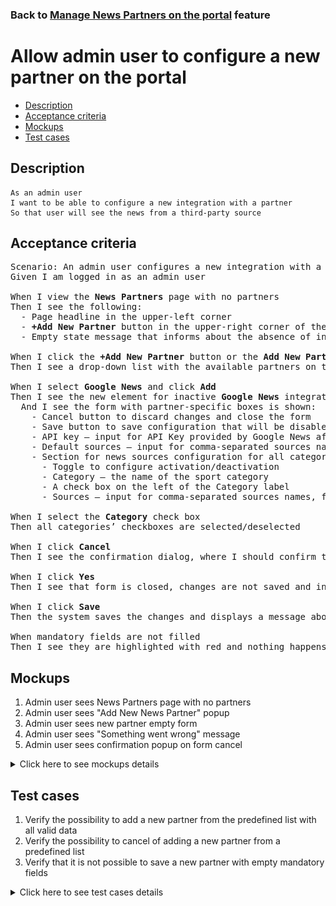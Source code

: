 ### Back to [Manage News Partners on the portal](../../) feature

# Allow admin user to configure a new partner on the portal

- [Description](#description)
- [Acceptance criteria](#acceptance-criteria)
- [Mockups](#mockups)
- [Test cases](#test-cases)

## Description

    As an admin user
    I want to be able to configure a new integration with a partner
    So that user will see the news from a third-party source

## Acceptance criteria

<pre>
Scenario: An admin user configures a new integration with a partner on the <b>News Partners</b> page
Given I am logged in as an admin user

When I view the <b>News Partners</b> page with no partners
Then I see the following:
  - Page headline in the upper-left corner
  - <b>+Add New Partner</b> button in the upper-right corner of the page
  - Empty state message that informs about the absence of integrations with partners, with a link for adding the first one

When I click the <b>+Add New Partner</b> button or the <b>Add New Partner</b> link in the page center
Then I see a drop-down list with the available partners on the popover

When I select <b>Google News</b> and click <b>Add</b>
Then I see the new element for inactive <b>Google News</b> integration is added to the list on the <b>News Partners</b> page
  And I see the form with partner-specific boxes is shown:
    - Cancel button to discard changes and close the form
    - Save button to save configuration that will be disabled till I make any changes in the form
    - API key –⁠ input for API Key provided by Google News after the activation of the development account (mandatory field)
    - Default sources – input for comma-separated sources names, for example, abc-news, associated-press (mandatory field)
    - Section for news sources configuration for all categories with the following:
      - Toggle to configure activation/deactivation
      - Category – the name of the sport category
      - A check box on the left of the Category label
      - Sources – input for comma-separated sources names, for example, abc-news, associated-press

When I select the <b>Category</b> check box
Then all categories’ checkboxes are selected/deselected

When I click <b>Cancel</b>
Then I see the confirmation dialog, where I should confirm that I want to leave the form without saving changes

When I click <b>Yes</b>
Then I see that form is closed, changes are not saved and integration with this partner is inactivated

When I click <b>Save</b>
Then the system saves the changes and displays a message about success

When mandatory fields are not filled
Then I see they are highlighted with red and nothing happens with the form
</pre>

## Mockups

1. Admin user sees News Partners page with no partners
2. Admin user sees "Add New News Partner" popup
3. Admin user sees new partner empty form
4. Admin user sees "Something went wrong" message
5. Admin user sees confirmation popup on form cancel

<details>
  <summary>Click here to see mockups details</summary>

**1. Admin user sees News Partners page with no partners:**

![Admin user sees News Partners page with no partners](/products/sport_news_portal/web_application_features/manage_news_partners/images/news_partners_page_with_no_partners.png)

**2. Admin user sees "Add New News Partner" popup:**

![Admin user sees "Add New News Partner" popup](/products/sport_news_portal/web_application_features/manage_news_partners/images/add_new_news_partners_popup.png)

**3. Admin user sees new partner empty form:**

![Admin user sees new partner empty form](/products/sport_news_portal/web_application_features/manage_news_partners/images/add_new_news_partners_empty_form.png)

**4. Admin user sees "Something went wrong" message:**

![Admin user sees "Something went wrong" message](/products/sport_news_portal/web_application_features/manage_news_partners/images/something_went_wrong_popup.png)

**5. Admin user sees confirmation popup on form cancel:**

![Admin user sees confirmation popup on form cancel](/products/sport_news_portal/web_application_features/manage_news_partners/images/cancel_confirmation_popup.png)

</details>

## Test cases

1. Verify the possibility to add a new partner from the predefined list with all valid data
2. Verify the possibility to cancel of adding a new partner from a predefined list
3. Verify that it is not possible to save a new partner with empty mandatory fields

<details>
  <summary>Click here to see test cases details</summary>

### **#1. Verify the possibility to add a new partner from the predefined list with all valid data**

|Preconditions|Steps|Expected result
--------------|-----|----------
|- Log in by admin account</br>- Go to the <b>News Partners</b> configuration page|1) Click <b>+ Add New Partner</b></br>2) Select the partner from the drop-down list</br>3) Click <b>Add</b></br>4) In the <b>API key</b> and <b>Default sources</b> inputs, enter valid data</br>5) Check some categories</br>6) Click <b>Save</b>|1) The add new news partner form appears with a predefined list of partners</br>3) Partner is added as inactive into the list with all empty boxes</br>6) A notification about the successful saving of changes appears and news partner is saved with inactive state and news are loaded from the source. Partner is not available to be added a second time (not present in the drop-down list)|

### **#2. Verify the possibility to cancel of adding a new partner from a predefined list**

|Preconditions|Steps|Expected result
--------------|-----|----------
|- Log in by admin account</br>- Go to the <b>News Partners</b> configuration page|1) Click <b>+ Add New Partner</b></br>2) Click Cancel</br>3) Click <b>+ Add New Partner</b></br>4) Select the partner from the drop-down list</br>5) Click <b>Add</b></br>6) In the <b>API key</b> and <b>Default sources</b> inputs, enter valid data</br>7) Check categories</br>8) Click <b>Cancel</b></br>9) Click <b>Yes</b>|1) The add new news partner form appears with a predefined list of partners in the drop-down list</br>2) The form is closed and the partner is not added</br>3) The add news partner popover appears with a predefined list of partners in the drop-down list</br>5) Partner is added as inactive into the list with all empty fields</br>8) Popover with a warning about missing changes appears</br>9) Changes to news partner are not saved|

### **#3. Verify that it is not possible to save a new partner with empty mandatory fields**

|Preconditions|Steps|Expected result
--------------|-----|----------
|- Log in by admin account</br>- Go to the <b>News Partners</b> configuration page|1) Click  <b>+ Add New Partner</b></br>2) Select the partner from the drop-down list</br>3) Click <b>Add</b></br>4) Do not fill in the API key box</br>5) In the Default sources box, enter valid data</br>6) Click <b>Save</b></br>7) In the <b>API key</b> input, enter valid data</br>8) Do not fill in the <b>Default sources</b> input</br>9) Click <b>Save</b>|1) The Add new News Partner popover appears with a predefined list of partners in the drop-down list</br>3) Partner is added as inactive into the list with all empty boxes</br>6) Warning message about required fields appears. The partner is not saved</br>9) Warning message about required fields appears. The partner is not saved|
</details>
